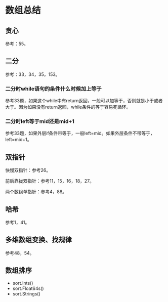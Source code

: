 # 数组总结

## 贪心

参考：55。

## 二分

参考：33，34，35，153。

### 二分时while语句的条件什么时候加上等于

参考33题，如果这个while中有return返回，一般可以加等于，否则就是小于或者大于。因为如果没有return返回，while条件的等于容易死循环。

### 二分时left等于mid还是mid+1

参考33题，如果外层if条件带等于，一般left=mid。如果外层条件不带等于，left=mid+1。

## 双指针

快慢双指针：参考26。

前后靠拢双指针：参考11，15，16，18，27。

两个数组单指针：参考4，88。

## 哈希

参考1，41。

## 多维数组变换、找规律

参考48，54。

## 数组排序

- sort.Ints() 
- sort.Float64s()  
- sort.Strings()